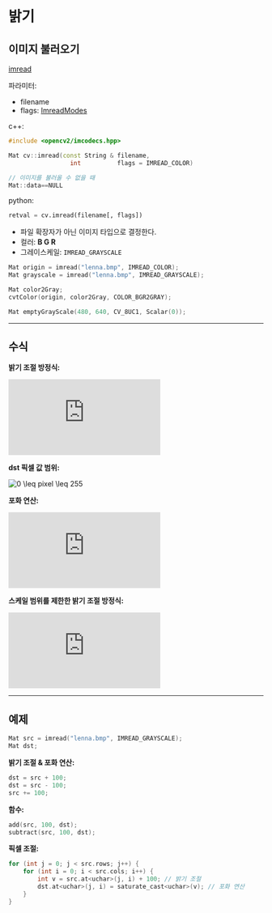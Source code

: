 # 밝기

## 이미지 불러오기

[imread](https://docs.opencv.org/master/d4/da8/group__imgcodecs.html#ga288b8b3da0892bd651fce07b3bbd3a56)

파라미터:

- filename
- flags: [ImreadModes](https://docs.opencv.org/master/d4/da8/group__imgcodecs.html#ga61d9b0126a3e57d9277ac48327799c80)

c++:

```cpp
#include <opencv2/imcodecs.hpp>

Mat cv::imread(const String & filename, 
                 int          flags = IMREAD_COLOR)

// 이미지를 불러올 수 없을 때
Mat::data==NULL
```

python:

```python
retval = cv.imread(filename[, flags])
```

- 파일 확장자가 아닌 이미지 타입으로 결정한다.
- 컬러: **B G R**
- 그레이스케일: `IMREAD_GRAYSCALE`


```cpp
Mat origin = imread("lenna.bmp", IMREAD_COLOR);
Mat grayscale = imread("lenna.bmp", IMREAD_GRAYSCALE);

Mat color2Gray;
cvtColor(origin, color2Gray, COLOR_BGR2GRAY);

Mat emptyGrayScale(480, 640, CV_8UC1, Scalar(0));
```

---

## 수식

**밝기 조절 방정식:**

![dst(x, y) = src(x, y) + n](https://latex.codecogs.com/svg.latex?dst(x,%20y)%20=%20src(x,%20y)%20+%20n)

**dst 픽셀 값 범위:**

![0 \leq pixel \leq 255](https://latex.codecogs.com/svg.latex?0%20\leq%20pixel%20\leq%20255)

**포화 연산:**

![
saturate(x) = \left\{\begin{matrix}
0 & x < 0 \\
255 & x > 255 \\ 
x & 
\end{matrix}\right.
](https://latex.codecogs.com/svg.latex?%5Cdpi%7B120%7D%20saturate%28x%29%20%3D%20%5Cleft%5C%7B%5Cbegin%7Bmatrix%7D%200%20%26%20x%20%3C%200%20%5C%5C%20255%20%26%20x%20%3E%20255%20%5C%5C%20x%20%26%20%5Cend%7Bmatrix%7D%5Cright.)

**스케일 범위를 제한한 밝기 조절 방정식:**

![dst(x, y) = saturate(src(x, y) + n)](https://latex.codecogs.com/svg.latex?%5Cdpi%7B120%7D%20dst%28x%2C%20y%29%20%3D%20saturate%28src%28x%2C%20y%29%20&plus;%20n%29)

---

## 예제

```cpp
Mat src = imread("lenna.bmp", IMREAD_GRAYSCALE);
Mat dst;
```

**밝기 조절 & 포화 연산:**

```cpp
dst = src + 100;
dst = src - 100;
src += 100;
```

**함수:**

```cpp
add(src, 100, dst);
subtract(src, 100, dst);
```

**픽셀 조절:**

```cpp
for (int j = 0; j < src.rows; j++) {
    for (int i = 0; i < src.cols; i++) {
        int v = src.at<uchar>(j, i) + 100; // 밝기 조절
        dst.at<uchar>(j, i) = saturate_cast<uchar>(v); // 포화 연산
    }
}
```
